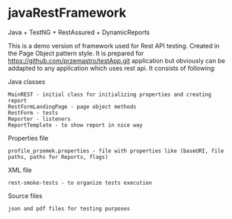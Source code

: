 # javaRestFramework
Java + TestNG + RestAssured + DynamicReports

This is a demo version of framework used for Rest API testing. Created in the Page Object pattern style. It is prepared for 
https://github.com/przemastro/testApp.git application but obviously can be addapted to any application which uses rest api.
It consists of following:

Java classes

    MainREST - initial class for initializing properties and creating report
    RestFormLandingPage - page object methods
    RestForm - tests
    Reporter - listeners
    ReportTemplate - to show report in nice way


Properties file

    profile_przemek.properties - file with properties like (baseURI, file paths, paths for Reports, flags)


XML file 

    rest-smoke-tests - to organize tests execution


Source files 

    json and pdf files for testing purposes


